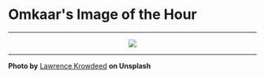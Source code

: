 # Omkaar's Image of the Hour

---

<div align="center">

<a href="https://unsplash.com/photos/people-gather-at-an-outdoor-concert-venue-at-sunset-yOwMYGlJR5k">
  <img src="https://images.unsplash.com/photo-1752496134012-0836f4917b99?crop=entropy&cs=tinysrgb&fit=max&fm=jpg&ixid=M3w3NjA2Nzh8MHwxfHJhbmRvbXx8fHx8fHx8fDE3NTM1MjQwMDB8&ixlib=rb-4.1.0&q=80&w=1080" style="max-width:100%; height:auto;">
</a>



</div>

---

**Photo by** [Lawrence Krowdeed](https://unsplash.com/@krowdeed) **on Unsplash**
